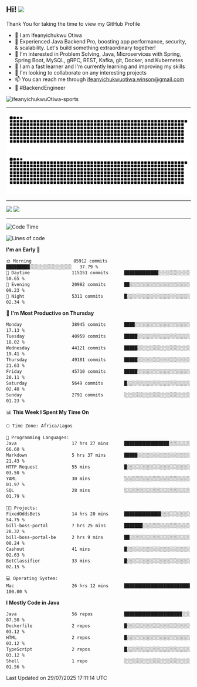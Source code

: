 <!-- BLOG-POST-LIST:START --><!-- BLOG-POST-LIST:END -->

## Hi! <img src="https://media.giphy.com/media/hvRJCLFzcasrR4ia7z/giphy.gif" width="4%"> 

Thank You for taking the time to view my GitHub Profile

- 👋 I am Ifeanyichukwu Otiwa
- 🚀 Experienced Java Backend Pro, boosting app performance, security, & scalability. Let's build something extraordinary together!
- 👀 I'm interested in Problem Solving, Java, Microservices with Spring, Spring Boot, MySQL, gRPC, REST, Kafka, git, Docker, and Kubernetes
- 🌱 I am a fast learner and I'm currently learning and improving my skills
- 💞️ I'm looking to collaborate on any interesting projects
- 📫 You can reach me through ifeanyichukwuotiwa.winson@gmail.com
- 🚀 #BackendEngineer

<p align="left" marginTop="10px"> <img src="https://komarev.com/ghpvc/?username=ifeanyichukwuOtiwa-sports&label=Profile%20views&color=0e75b6&style=for-the-badge" alt="ifeanyichukwuOtiwa-sports" /> </p>

***

<!--🐍📈SNAKEGRAPH / 🌐WEBSITE: https://github.com/Platane/snk -->
![github contribution grid snake animation](https://raw.githubusercontent.com/ifeanyichukwuOtiwa-sports/ifeanyichukwuOtiwa-sports/output/github-contribution-grid-snake-dark.svg#gh-dark-mode-only)![github contribution grid snake animation](https://raw.githubusercontent.com/ifeanyichukwuOtiwa-sports/ifeanyichukwuOtiwa-sports/output/github-contribution-grid-snake.svg#gh-light-mode-only)

***

<p float="left">
  <img float="left" src="https://github-readme-stats.vercel.app/api?username=ifeanyichukwuOtiwa-sports&count_private=true&include_all_commits=true&theme=react&show_icons=true" />
  <img float="right" src="https://github-readme-stats.vercel.app/api/top-langs/?username=ifeanyichukwuOtiwa-sports&layout=compact&show_icons=true&theme=react" /> 
</p>

***



<!--START_SECTION:waka-->
![Code Time](http://img.shields.io/badge/Code%20Time-4%2C017%20hrs%2055%20mins-blue)

![Lines of code](https://img.shields.io/badge/From%20Hello%20World%20I%27ve%20Written-61.4%20million%20lines%20of%20code-blue)

**I'm an Early 🐤** 

```text
🌞 Morning                85912 commits       █████████░░░░░░░░░░░░░░░░   37.79 % 
🌆 Daytime                115151 commits      █████████████░░░░░░░░░░░░   50.65 % 
🌃 Evening                20982 commits       ██░░░░░░░░░░░░░░░░░░░░░░░   09.23 % 
🌙 Night                  5311 commits        █░░░░░░░░░░░░░░░░░░░░░░░░   02.34 % 
```
📅 **I'm Most Productive on Thursday** 

```text
Monday                   38945 commits       ████░░░░░░░░░░░░░░░░░░░░░   17.13 % 
Tuesday                  40959 commits       █████░░░░░░░░░░░░░░░░░░░░   18.02 % 
Wednesday                44121 commits       █████░░░░░░░░░░░░░░░░░░░░   19.41 % 
Thursday                 49181 commits       █████░░░░░░░░░░░░░░░░░░░░   21.63 % 
Friday                   45710 commits       █████░░░░░░░░░░░░░░░░░░░░   20.11 % 
Saturday                 5649 commits        █░░░░░░░░░░░░░░░░░░░░░░░░   02.48 % 
Sunday                   2791 commits        ░░░░░░░░░░░░░░░░░░░░░░░░░   01.23 % 
```


📊 **This Week I Spent My Time On** 

```text
🕑︎ Time Zone: Africa/Lagos

💬 Programming Languages: 
Java                     17 hrs 27 mins      █████████████████░░░░░░░░   66.60 % 
Markdown                 5 hrs 37 mins       █████░░░░░░░░░░░░░░░░░░░░   21.43 % 
HTTP Request             55 mins             █░░░░░░░░░░░░░░░░░░░░░░░░   03.50 % 
YAML                     30 mins             ░░░░░░░░░░░░░░░░░░░░░░░░░   01.97 % 
SQL                      28 mins             ░░░░░░░░░░░░░░░░░░░░░░░░░   01.79 % 

🐱‍💻 Projects: 
FixedOddsBets            14 hrs 20 mins      ██████████████░░░░░░░░░░░   54.75 % 
bill-boss-portal         7 hrs 25 mins       ███████░░░░░░░░░░░░░░░░░░   28.32 % 
bill-boss-portal-be      2 hrs 9 mins        ██░░░░░░░░░░░░░░░░░░░░░░░   08.24 % 
Cashout                  41 mins             █░░░░░░░░░░░░░░░░░░░░░░░░   02.63 % 
BetClassifier            33 mins             █░░░░░░░░░░░░░░░░░░░░░░░░   02.15 % 

💻 Operating System: 
Mac                      26 hrs 12 mins      █████████████████████████   100.00 % 
```

**I Mostly Code in Java** 

```text
Java                     56 repos            ██████████████████████░░░   87.50 % 
Dockerfile               2 repos             █░░░░░░░░░░░░░░░░░░░░░░░░   03.12 % 
HTML                     2 repos             █░░░░░░░░░░░░░░░░░░░░░░░░   03.12 % 
TypeScript               2 repos             █░░░░░░░░░░░░░░░░░░░░░░░░   03.12 % 
Shell                    1 repo              ░░░░░░░░░░░░░░░░░░░░░░░░░   01.56 % 
```




 Last Updated on 29/07/2025 17:11:14 UTC
<!--END_SECTION:waka-->

<!--
<p align="center">
![trophy](https://github-profile-trophy.vercel.app/?username=ifeanyichukwuOtiwa-sports&theme=onedark) (https://github.com/ryo-ma/github-profile-trophy)
</p>
-->

<!---
ifeanyi-otiwa/ifeanyi-otiwa is a ✨ special ✨ repository because its `README.md` (this file) appears on your GitHub profile.
You can click the Preview link to take a look at your changes.
--->
